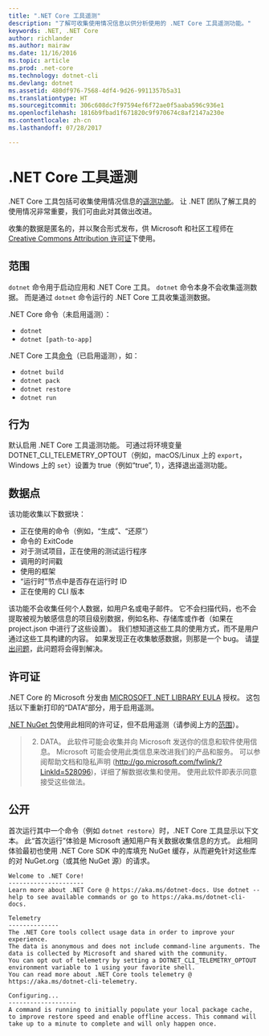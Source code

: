 ```yaml
---
title: ".NET Core 工具遥测"
description: "了解可收集使用情况信息以供分析使用的 .NET Core 工具遥测功能。"
keywords: .NET, .NET Core
author: richlander
ms.author: mairaw
ms.date: 11/16/2016
ms.topic: article
ms.prod: .net-core
ms.technology: dotnet-cli
ms.devlang: dotnet
ms.assetid: 480df976-7568-4df4-9d26-9911357b5a31
ms.translationtype: HT
ms.sourcegitcommit: 306c608dc7f97594ef6f72ae0f5aaba596c936e1
ms.openlocfilehash: 1816b9fbad1f671820c9f970674c8af2147a230e
ms.contentlocale: zh-cn
ms.lasthandoff: 07/28/2017

---
```


# <a name="net-core-tools-telemetry"></a>.NET Core 工具遥测

.NET Core 工具包括可收集使用情况信息的[遥测功能](https://github.com/dotnet/cli/pull/2145)。 让 .NET 团队了解工具的使用情况非常重要，我们可由此对其做出改进。

收集的数据是匿名的，并以聚合形式发布，供 Microsoft 和社区工程师在 [Creative Commons Attribution 许可证](https://creativecommons.org/licenses/by/4.0/)下使用。

## <a name="scope"></a>范围

`dotnet` 命令用于启动应用和 .NET Core 工具。 `dotnet` 命令本身不会收集遥测数据。 而是通过 `dotnet` 命令运行的 .NET Core 工具收集遥测数据。

.NET Core 命令（未启用遥测）：

- `dotnet`
- `dotnet [path-to-app]`

.NET Core 工具[命令](index.md)（已启用遥测），如：

- `dotnet build`
- `dotnet pack`
- `dotnet restore`
- `dotnet run`

## <a name="behavior"></a>行为

默认启用 .NET Core 工具遥测功能。 可通过将环境变量 DOTNET_CLI_TELEMETRY_OPTOUT（例如，macOS/Linux 上的 `export`，Windows 上的 `set`）设置为 true（例如“true”, 1），选择退出遥测功能。

## <a name="data-points"></a>数据点

该功能收集以下数据块：

- 正在使用的命令（例如，“生成”、“还原”）
- 命令的 ExitCode
- 对于测试项目，正在使用的测试运行程序
- 调用的时间戳
- 使用的框架
- “运行时”节点中是否存在运行时 ID
- 正在使用的 CLI 版本

该功能不会收集任何个人数据，如用户名或电子邮件。 它不会扫描代码，也不会提取被视为敏感信息的项目级别数据，例如名称、存储库或作者（如果在 project.json 中进行了这些设置）。 我们想知道这些工具的使用方式，而不是用户通过这些工具构建的内容。 如果发现正在收集敏感数据，则那是一个 bug。 请[提出问题](https://github.com/dotnet/cli/issues)，此问题将会得到解决。

## <a name="license"></a>许可证

.NET Core 的 Microsoft 分发由 [MICROSOFT .NET LIBRARY EULA](https://aka.ms/dotnet-core-eula) 授权。 这包括以下重新打印的“DATA”部分，用于启用遥测。

[.NET NuGet 包](https://www.nuget.org/profiles/dotnetframework)使用此相同的许可证，但不启用遥测（请参阅上方的[范围](#scope)）。

> 2. DATA。 此软件可能会收集并向 Microsoft 发送你的信息和软件使用信息。 Microsoft 可能会使用此类信息来改进我们的产品和服务。 可以参阅帮助文档和隐私声明 (http://go.microsoft.com/fwlink/?LinkId=528096)，详细了解数据收集和使用。 使用此软件即表示同意接受这些做法。

## <a name="disclosure"></a>公开

首次运行其中一个命令（例如 `dotnet restore`）时，.NET Core 工具显示以下文本。 此“首次运行”体验是 Microsoft 通知用户有关数据收集信息的方式。 此相同体验最初也使用 .NET Core SDK 中的库填充 NuGet 缓存，从而避免针对这些库的对 NuGet.org（或其他 NuGet 源）的请求。

```console
Welcome to .NET Core!
---------------------
Learn more about .NET Core @ https://aka.ms/dotnet-docs. Use dotnet --help to see available commands or go to https://aka.ms/dotnet-cli-docs.

Telemetry
--------------
The .NET Core tools collect usage data in order to improve your experience.
The data is anonymous and does not include command-line arguments. The data is collected by Microsoft and shared with the community.
You can opt out of telemetry by setting a DOTNET_CLI_TELEMETRY_OPTOUT environment variable to 1 using your favorite shell.
You can read more about .NET Core tools telemetry @ https://aka.ms/dotnet-cli-telemetry.

Configuring...
-------------------
A command is running to initially populate your local package cache, to improve restore speed and enable offline access. This command will take up to a minute to complete and will only happen once.
```

